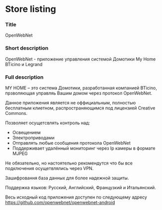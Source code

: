 # Store listing

### Title
OpenWebNet

### Short description
OpenWebNet - приложение управления системой Домотики My Home BTicino и Legrand

### Full description
MY HOME – это система Домотики, разработанная компанией BTicino, прзволяющая управляь Вашим домом через протокол OpenWebNet.

Данное приложения является не оффициальным, полностью бесплатным клиетном, распространяющимся под лицензией Creative Commons.

Позволяет осущетсвлять контроль над:
- Освещением
- Электроприводами
- Отправлять любые сообщения протокола OpenWebNet
- Поддерживает удалённый мониторинг через Ip камеры в формате MJPEG

Не обязательно, но настоятельно рекомендутся что бы все подключения осущетвлялись через VPN.

Зашифровання база данных для более надежной защиты.

Поддержка языков: Русский, Английский, Французкий и Итальянский.

Весь исходный код приложения доступен по следующему адресу https://github.com/openwebnet/openwebnet-android
